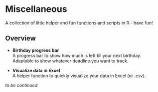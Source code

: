 # Miscellaneous
A collection of little helper and fun functions and scripts in R - have fun!

## Overview

- __Birthday progress bar__<br>
A progress bar to show how much is left till your next birthday. Adaptable to show whatever deadline you want to track.

- __Visualize data in Excel__<br>
A helper function to quickly visualize your data in Excel (or .csv).


_to be continued_
